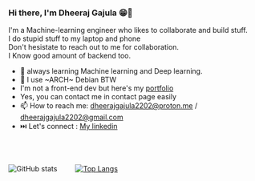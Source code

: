 ### Hi there, I'm Dheeraj Gajula 😁👋

I'm a Machine-learning engineer who likes to collaborate and build stuff. <br>
I do stupid stuff to my laptop and phone <br>
Don't hesistate to reach out to me for collaboration. <br>
I Know good amount of backend too. <br>


- 🤖 always learning Machine learning and Deep learning.
- 🐧 I use ~ARCH~ Debian BTW
- I'm not a front-end dev but here's my [portfolio](https://dheerajgajula.pythonanywhere.com/)
- Yes, you can contact me in contact page easily
- 📫 How to reach me: dheerajgajula2202@proton.me / dheerajgajula2202@gmail.com
- ⏭️ Let's connect : [My linkedin](https://www.linkedin.com/in/dheeraj-gajula-8776381ba/)

<br>
<br>


![GitHub stats](https://github-readme-stats.vercel.app/api/?username=dheerajgajula02&show_icons=true&theme=merko) &emsp;&emsp; [![Top Langs](https://github-readme-stats.vercel.app/api/top-langs/?username=dheerajgajula02&layout=compact&theme=merko)](https://github.com/anuraghazra/github-readme-stats) 


